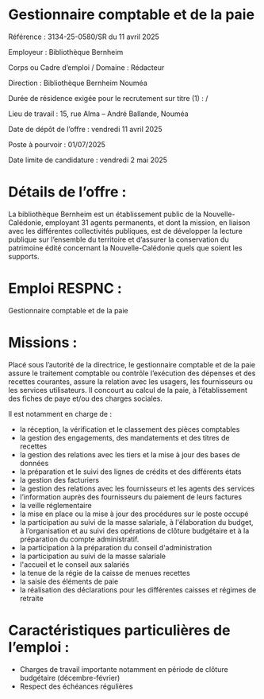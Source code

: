 # Gestionnaire comptable et de la paie

Référence : 3134-25-0580/SR du 11 avril 2025

Employeur : Bibliothèque Bernheim

Corps ou Cadre d’emploi / Domaine : Rédacteur

Direction : Bibliothèque Bernheim Nouméa

Durée de résidence exigée pour le recrutement sur titre (1) : /

Lieu de travail : 15, rue Alma – André Ballande, Nouméa

Date de dépôt de l’offre : vendredi 11 avril 2025

Poste à pourvoir : 01/07/2025

Date limite de candidature : vendredi 2 mai 2025

# Détails de l’offre :

La bibliothèque Bernheim est un établissement public de la Nouvelle-Calédonie, employant 31 agents permanents, et dont la mission, en liaison avec les différentes collectivités publiques, est de développer la lecture publique sur l’ensemble du territoire et d’assurer la conservation du patrimoine édité concernant la Nouvelle-Calédonie quels que soient les supports.

# Emploi RESPNC :

Gestionnaire comptable et de la paie

# Missions :

Placé sous l’autorité de la directrice, le gestionnaire comptable et de la paie assure le traitement comptable ou contrôle l’exécution des dépenses et des recettes courantes, assure la relation avec les usagers, les fournisseurs ou les services utilisateurs. Il concourt au calcul de la paie, à l’établissement des fiches de paye et/ou des charges sociales.

Il est notamment en charge de :

- la réception, la vérification et le classement des pièces comptables
- la gestion des engagements, des mandatements et des titres de recettes
- la gestion des relations avec les tiers et la mise à jour des bases de données
- la préparation et le suivi des lignes de crédits et des différents états
- la gestion des facturiers
- la gestion des relations avec les fournisseurs et les agents des services
- l’information auprès des fournisseurs du paiement de leurs factures
- la veille réglementaire
- la mise en place ou la mise à jour des procédures sur le poste occupé
- la participation au suivi de la masse salariale, à l'élaboration du budget, à l’organisation et au suivi des opérations de clôture budgétaire et à la préparation du compte administratif.
- la participation à la préparation du conseil d'administration
- la participation au suivi de la masse salariale
- l'accueil et le conseil aux salariés
- la tenue de la régie de la caisse de menues recettes
- la saisie des éléments de paie
- la réalisation des déclarations pour les différentes caisses et régimes de retraite

# Caractéristiques particulières de l’emploi :

- Charges de travail importante notamment en période de clôture budgétaire (décembre-février)
- Respect des échéances régulières